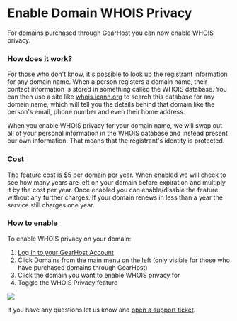 # Enable Domain WHOIS Privacy
For domains purchased through GearHost you can now enable WHOIS privacy.

### How does it work?
For those who don't know, it's possible to look up the registrant information for any domain name. When a person registers a domain name, their contact information is stored in something called the WHOIS database. You can then use a site like [whois.icann.org](http://whois.icann.org) to search this database for any domain name, which will tell you the details behind that domain like the person's email, phone number and even their home address.

When you enable WHOIS privacy for your domain name, we will swap out all of your personal information in the WHOIS database and instead present our own information. That means that the registrant's identity is protected.

### Cost
The feature cost is $5 per domain per year. When enabled we will check to see how many years are left on your domain before expiration and multiply it by the cost per year. Once enabled you can enable/disable the feature without any further charges. If your domain renews in less than a year the service still charges one year.

### How to enable
To enable WHOIS privacy on your domain:

1. [Log in to your GearHost Account](https://my.gearhost.com/account/login)
2. Click Domains from the main menu on the left (only visible for those who have purchased domains through GearHost)
3. Click the domain you want to enable WHOIS privacy for
4. Toggle the WHOIS Privacy feature

![](https://raw.githubusercontent.com/GearHost/docs/master/Images/whoisprivacy.png)

If you have any questions let us know and [open a support ticket](https://www.gearhost.com/documentation/how-to-open-a-support-ticket).